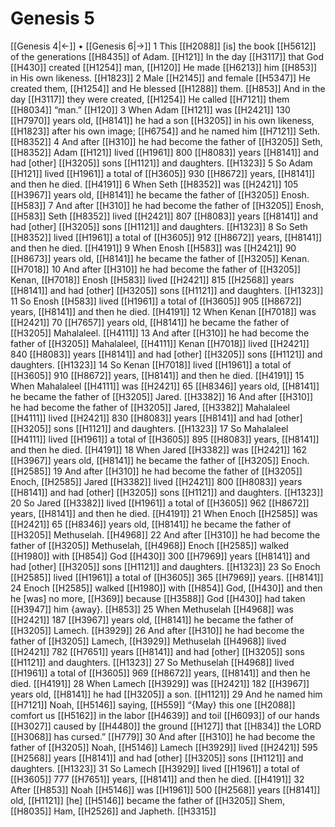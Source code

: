 # Genesis 5
[[Genesis 4|←]] • [[Genesis 6|→]]
1 This [[H2088]] [is] the book [[H5612]] of the generations [[H8435]] of Adam. [[H121]] In the day [[H3117]] that God [[H430]] created [[H1254]] man, [[H120]] He made [[H6213]] him [[H853]] in His own likeness. [[H1823]] 
2 Male [[H2145]] and female [[H5347]] He created them, [[H1254]] and He blessed [[H1288]] them. [[H853]] And in the day [[H3117]] they were created, [[H1254]] He called [[H7121]] them [[H8034]] “man.” [[H120]] 
3 When Adam [[H121]] was [[H2421]] 130 [[H7970]] years old, [[H8141]] he had a son [[H3205]] in his own likeness, [[H1823]] after his own image; [[H6754]] and he named him [[H7121]] Seth. [[H8352]] 
4 And after [[H310]] he had become the father of [[H3205]] Seth, [[H8352]] Adam [[H121]] lived [[H1961]] 800 [[H8083]] years [[H8141]] and had [other] [[H3205]] sons [[H1121]] and daughters. [[H1323]] 
5 So Adam [[H121]] lived [[H1961]] a total of [[H3605]] 930 [[H8672]] years, [[H8141]] and then he died. [[H4191]] 
6 When Seth [[H8352]] was [[H2421]] 105 [[H3967]] years old, [[H8141]] he became the father of [[H3205]] Enosh. [[H583]] 
7 And after [[H310]] he had become the father of [[H3205]] Enosh, [[H583]] Seth [[H8352]] lived [[H2421]] 807 [[H8083]] years [[H8141]] and had [other] [[H3205]] sons [[H1121]] and daughters. [[H1323]] 
8 So Seth [[H8352]] lived [[H1961]] a total of [[H3605]] 912 [[H8672]] years, [[H8141]] and then he died. [[H4191]] 
9 When Enosh [[H583]] was [[H2421]] 90 [[H8673]] years old, [[H8141]] he became the father of [[H3205]] Kenan. [[H7018]] 
10 And after [[H310]] he had become the father of [[H3205]] Kenan, [[H7018]] Enosh [[H583]] lived [[H2421]] 815 [[H2568]] years [[H8141]] and had [other] [[H3205]] sons [[H1121]] and daughters. [[H1323]] 
11 So Enosh [[H583]] lived [[H1961]] a total of [[H3605]] 905 [[H8672]] years, [[H8141]] and then he died. [[H4191]] 
12 When Kenan [[H7018]] was [[H2421]] 70 [[H7657]] years old, [[H8141]] he became the father of [[H3205]] Mahalaleel. [[H4111]] 
13 And after [[H310]] he had become the father of [[H3205]] Mahalaleel, [[H4111]] Kenan [[H7018]] lived [[H2421]] 840 [[H8083]] years [[H8141]] and had [other] [[H3205]] sons [[H1121]] and daughters. [[H1323]] 
14 So Kenan [[H7018]] lived [[H1961]] a total of [[H3605]] 910 [[H8672]] years, [[H8141]] and then he died. [[H4191]] 
15 When Mahalaleel [[H4111]] was [[H2421]] 65 [[H8346]] years old, [[H8141]] he became the father of [[H3205]] Jared. [[H3382]] 
16 And after [[H310]] he had become the father of [[H3205]] Jared, [[H3382]] Mahalaleel [[H4111]] lived [[H2421]] 830 [[H8083]] years [[H8141]] and had [other] [[H3205]] sons [[H1121]] and daughters. [[H1323]] 
17 So Mahalaleel [[H4111]] lived [[H1961]] a total of [[H3605]] 895 [[H8083]] years, [[H8141]] and then he died. [[H4191]] 
18 When Jared [[H3382]] was [[H2421]] 162 [[H3967]] years old, [[H8141]] he became the father of [[H3205]] Enoch. [[H2585]] 
19 And after [[H310]] he had become the father of [[H3205]] Enoch, [[H2585]] Jared [[H3382]] lived [[H2421]] 800 [[H8083]] years [[H8141]] and had [other] [[H3205]] sons [[H1121]] and daughters. [[H1323]] 
20 So Jared [[H3382]] lived [[H1961]] a total of [[H3605]] 962 [[H8672]] years, [[H8141]] and then he died. [[H4191]] 
21 When Enoch [[H2585]] was [[H2421]] 65 [[H8346]] years old, [[H8141]] he became the father of [[H3205]] Methuselah. [[H4968]] 
22 And after [[H310]] he had become the father of [[H3205]] Methuselah, [[H4968]] Enoch [[H2585]] walked [[H1980]] with [[H854]] God [[H430]] 300 [[H7969]] years [[H8141]] and had [other] [[H3205]] sons [[H1121]] and daughters. [[H1323]] 
23 So Enoch [[H2585]] lived [[H1961]] a total of [[H3605]] 365 [[H7969]] years. [[H8141]] 
24 Enoch [[H2585]] walked [[H1980]] with [[H854]] God, [[H430]] and then he [was] no more, [[H369]] because [[H3588]] God [[H430]] had taken [[H3947]] him {away}. [[H853]] 
25 When Methuselah [[H4968]] was [[H2421]] 187 [[H3967]] years old, [[H8141]] he became the father of [[H3205]] Lamech. [[H3929]] 
26 And after [[H310]] he had become the father of [[H3205]] Lamech, [[H3929]] Methuselah [[H4968]] lived [[H2421]] 782 [[H7651]] years [[H8141]] and had [other] [[H3205]] sons [[H1121]] and daughters. [[H1323]] 
27 So Methuselah [[H4968]] lived [[H1961]] a total of [[H3605]] 969 [[H8672]] years, [[H8141]] and then he died. [[H4191]] 
28 When Lamech [[H3929]] was [[H2421]] 182 [[H3967]] years old, [[H8141]] he had [[H3205]] a son. [[H1121]] 
29 And he named him [[H7121]] Noah, [[H5146]] saying, [[H559]] “{May} this one [[H2088]] comfort us [[H5162]] in the labor [[H4639]] and toil [[H6093]] of our hands [[H3027]] caused by [[H4480]] the ground [[H127]] that [[H834]] the LORD [[H3068]] has cursed.” [[H779]] 
30 And after [[H310]] he had become the father of [[H3205]] Noah, [[H5146]] Lamech [[H3929]] lived [[H2421]] 595 [[H2568]] years [[H8141]] and had [other] [[H3205]] sons [[H1121]] and daughters. [[H1323]] 
31 So Lamech [[H3929]] lived [[H1961]] a total of [[H3605]] 777 [[H7651]] years, [[H8141]] and then he died. [[H4191]] 
32 After [[H853]] Noah [[H5146]] was [[H1961]] 500 [[H2568]] years [[H8141]] old, [[H1121]] [he] [[H5146]] became the father of [[H3205]] Shem, [[H8035]] Ham, [[H2526]] and Japheth. [[H3315]] 
